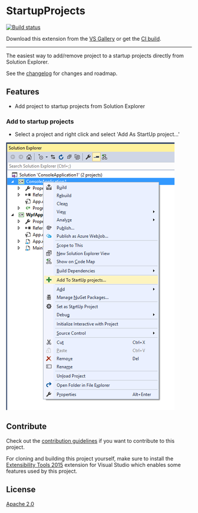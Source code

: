 # StartupProjects

[![Build status](https://ci.appveyor.com/api/projects/status/w07av9e4faa018km?svg=true)](https://ci.appveyor.com/project/thembamasina/startupprojects)

Download this extension from the [VS Gallery](https://visualstudiogallery.msdn.microsoft.com/f9c9ddaf-9665-4886-8d13-1a30a9d3286d)
or get the [CI build](http://vsixgallery.com/extension/00302942-1ef6-4dcd-b25c-a82e02a661f9/).

---------------------------------------

The easiest way to add/remove project to a startup projects directly from Solution Explorer.

See the [changelog](CHANGELOG.md) for changes and roadmap.

## Features

- Add project to startup projects from Solution Explorer 

### Add to startup projects
- Select a project and right click and select 'Add As StartUp project...'

![Context Menu](art/context-menu.bmp)

## Contribute
Check out the [contribution guidelines](CONTRIBUTING.md)
if you want to contribute to this project.

For cloning and building this project yourself, make sure
to install the
[Extensibility Tools 2015](https://visualstudiogallery.msdn.microsoft.com/ab39a092-1343-46e2-b0f1-6a3f91155aa6)
extension for Visual Studio which enables some features
used by this project.

## License
[Apache 2.0](LICENSE)